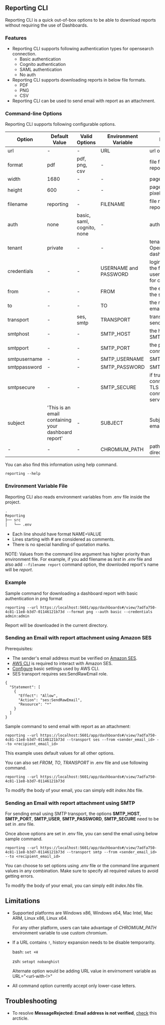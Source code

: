## Reporting CLI

Reporting CLI is a quick out-of-box options to be able to download reports without requiring the use of Dashboards.

### Features

- Reporting CLI supports following authentication types for opensearch connection.
    - Basic authentication
    - Cognito authentication
    - SAML authentication
    - No auth
- Reporting CLI supports downloading reports in below file formats.
    - PDF
    - PNG
    - CSV
- Reporting CLI can be used to send email with report as an attachment.   

### Command-line Options

Reporting CLI supports following configurable options.

Option | Default Value | Valid Options |  Environment Variable | Description
-- | --- | --- | --- | --- |
url | - | - | URL | url of the report
format | pdf | pdf, png, csv | - | file formart of the report
width | 1680 | - | - | page width in pixels
height | 600 | - | - | page height in pixels
filename | reporting | - | FILENAME | file name of the report
auth | none | basic, saml, cognito, none | - | authentication type
tenant | private | - | - | tenant in OpenSearch dashboards
credentials | - | - | USERNAME and PASSWORD | login credentials in the format of username:password for connecting to url
from | - | - | FROM | the email address of the sender
to | - | - | TO | the recipient of the email
transport | - | ses, smtp | TRANSPORT | transport for sending the email
smtphost | - | - | SMTP_HOST | the hostname of the SMTP server
smtpport | - | - | SMTP_PORT | the port for connection
smtpusername | - | - | SMTP_USERNAME | SMTP username
smtppassword | - | - | SMTP_PASSWORD | SMTP password
smtpsecure | - | - | SMTP_SECURE | if true the connection will use TLS when connecting to server.
subject | 'This is an email containing your dashboard report' | - | SUBJECT |Subject for the email
| - | - | - | CHROMIUM_PATH | path to chromium directory

You can also find this information using help command.
```
reporting --help
```

### Environment Variable File

Reporting CLI also reads environment variables from .env file inside the project. 

```md
.
Reporting
├── src
│   └── .env
```

- Each line should have format NAME=VALUE
- Lines starting with # are considered as comments.
- There is no special handling of quotation marks.

NOTE: Values from the command line argument has higher priority than environment file. For example, if you add filename as *test* in *.env* file and also add `--filename report` command option, the downloded report's name will be *report*.

### Example

Sample command for downloading a dashboard report with basic authentication in png format
```
reporting --url https://localhost:5601/app/dashboards#/view/7adfa750-4c81-11e8-b3d7-01146121b73d --format png --auth basic --credentials admin:admin
```
Report will be downloaded in the current directory.

### Sending an Email with report attachment using Amazon SES

Prerequisites:
- The sender's email address must be verified on [Amazon SES](https://aws.amazon.com/ses/).
- [AWS CLI](https://docs.aws.amazon.com/cli/latest/userguide/cli-chap-welcome.html) is required to interact with Amazon SES. 
- [Configure](https://docs.aws.amazon.com/cli/latest/userguide/cli-configure-quickstart.html#cli-configure-quickstart-config) basic settings used by AWS CLI.
-  SES transport requires ses:SendRawEmail role.
```
{
  "Statement": [
    {
      "Effect": "Allow",
      "Action": "ses:SendRawEmail",
      "Resource": "*"
    }
  ]
}
```

Sample command to send email with report as an attachment:
```
reporting --url https://localhost:5601/app/dashboards#/view/7adfa750-4c81-11e8-b3d7-01146121b73d --transport ses --from <sender_email_id> --to <recipient_email_id>
```
This example uses default values for all other options.

You can also set *FROM*, *TO*, *TRANSPORT* in .env file and use following command. 
```
reporting --url https://localhost:5601/app/dashboards#/view/7adfa750-4c81-11e8-b3d7-01146121b73d
```

To modify the body of your email, you can simply edit *index.hbs* file.


### Sending an Email with report attachment using SMTP

For sending email using SMTP transport, the options **SMTP_HOST**, **SMTP_PORT**, **SMTP_USER**, **SMTP_PASSWORD**, **SMTP_SECURE** need to be set in .env file.

Once above options are set in .env file, you can send the email using below sample command.
```
reporting --url https://localhost:5601/app/dashboards#/view/7adfa750-4c81-11e8-b3d7-01146121b73d --transport smtp --from <sender_email_id> --to <recipient_email_id>
```

You can choose to set options using *.env* file or the command line argument values in any combination. Make sure to specify all required values to avoid getting errors.

To modify the body of your email, you can simply edit *index.hbs* file.

## Limitations
- Supported platforms are Windows x86, Windows x64, Mac Intel, Mac ARM, Linux x86, Linux x64.
  
  For any other platform, users can take advantage of *CHROMIUM_PATH* environment variable to use custom chromium.

- If a URL contains `!`, history expansion needs to be disable temporarity. 

  bash: `set +H`

  zsh: `setopt nobanghist`


  Alternate option would be adding URL value in envirnoment variable as URL="<url-with-!>" 

- All command option currently accept only lower-case letters.

## Troubleshooting

- To resolve **MessageRejected: Email address is not verified**, [check](https://aws.amazon.com/premiumsupport/knowledge-center/ses-554-400-message-rejected-error/) this arcticle.